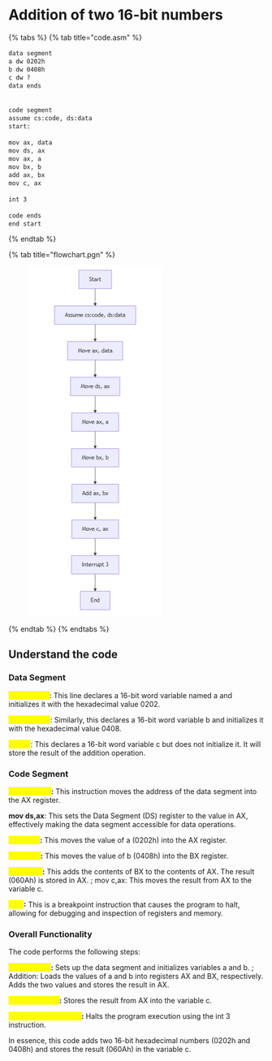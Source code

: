 # Addition of two 16-bit numbers

{% tabs %}
{% tab title="code.asm" %}
```
data segment 
a dw 0202h
b dw 0408h
c dw ?
data ends


code segment
assume cs:code, ds:data
start:

mov ax, data
mov ds, ax
mov ax, a 
mov bx, b
add ax, bx
mov c, ax

int 3

code ends
end start
```
{% endtab %}

{% tab title="flowchart.pgn" %}
<figure><img src="../../../../.gitbook/assets/flowchart1.PNG" alt=""><figcaption></figcaption></figure>
{% endtab %}
{% endtabs %}



## Understand the code

### Data Segment&#x20;

<mark style="color:yellow;">**a dw 0202h**</mark>: This line declares a 16-bit word variable named a and initializes it with the hexadecimal value 0202.&#x20;

<mark style="color:yellow;">**b dw 0408h**</mark>: Similarly, this declares a 16-bit word variable b and initializes it with the hexadecimal value 0408.&#x20;

<mark style="color:yellow;">**c dw ?**</mark>: This declares a 16-bit word variable c but does not initialize it. It will store the result of the addition operation.

### Code Segment&#x20;

<mark style="color:yellow;">**mov ax,data**</mark>**:** This instruction moves the address of the data segment into the AX register.

**mov ds,ax**: This sets the Data Segment (DS) register to the value in AX, effectively making the data segment accessible for data operations.

<mark style="color:yellow;">**mov ax,a**</mark>**:** This moves the value of a (0202h) into the AX register.

<mark style="color:yellow;">**mov bx,b**</mark>**:** This moves the value of b (0408h) into the BX register.

<mark style="color:yellow;">**add ax,bx**</mark>**:** This adds the contents of BX to the contents of AX. The result (060Ah) is stored in AX. ; mov c,ax: This moves the result from AX to the variable c.&#x20;

<mark style="color:yellow;">**int 3**</mark>**:** This is a breakpoint instruction that causes the program to halt, allowing for debugging and inspection of registers and memory.

### Overall Functionality&#x20;

The code performs the following steps:&#x20;

<mark style="color:yellow;">**Initialization**</mark>**:** Sets up the data segment and initializes variables a and b. ; Addition: Loads the values of a and b into registers AX and BX, respectively. Adds the two values and stores the result in AX.

<mark style="color:yellow;">**Result Storage**</mark>**:** Stores the result from AX into the variable c.&#x20;

<mark style="color:yellow;">**Program Termination**</mark>**:** Halts the program execution using the int 3 instruction.&#x20;

In essence, this code adds two 16-bit hexadecimal numbers (0202h and 0408h) and stores the result (060Ah) in the variable c.

